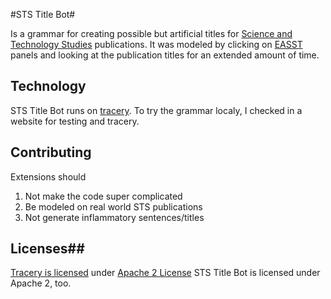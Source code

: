 #STS Title Bot#

Is a grammar for creating possible but artificial titles for [Science and Technology Studies](https://en.wikipedia.org/wiki/Science_and_technology_studies) publications.
It was modeled by clicking on [EASST](https://easst2018.easst.net/) panels and looking at the publication titles for an extended amount of time.


## Technology ##
STS Title Bot runs on [tracery](https://github.com/galaxykate/tracery).
To try the grammar localy, I checked in a website for testing and tracery.

## Contributing ##

Extensions should 

1. Not make the code super complicated
2. Be modeled on real world STS publications
3. Not generate inflammatory sentences/titles

## Licenses## 

[Tracery is licensed](https://github.com/galaxykate/tracery/blob/master/LICENSE.MD) under [Apache 2 License](http://www.apache.org/licenses/LICENSE-2.0)
STS Title Bot is licensed under Apache 2, too. 

